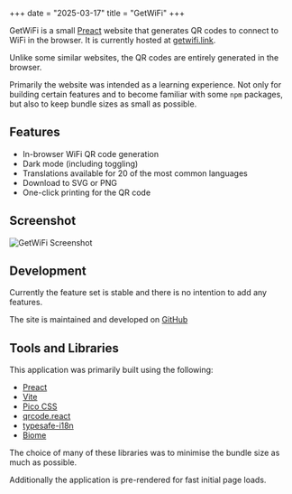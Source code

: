 +++
date = "2025-03-17"
title = "GetWiFi"
+++

GetWiFi is a small [Preact](https://preactjs.com) website that generates QR codes to connect to WiFi in the browser.
It is currently hosted at [getwifi.link](https://getwifi.link).

Unlike some similar websites, the QR codes are entirely generated in the browser.

Primarily the website was intended as a learning experience. Not only for building certain features and to become familiar with some `npm` packages, but also to keep bundle sizes as small as possible.

## Features

* In-browser WiFi QR code generation
* Dark mode (including toggling)
* Translations available for 20 of the most common languages
* Download to SVG or PNG
* One-click printing for the QR code

## Screenshot

![GetWiFi Screenshot](getwifi-screenshot.png)

## Development

Currently the feature set is stable and there is no intention to add any features.

The site is maintained and developed on [GitHub](https://github.com/sjp/getwifi-web)

## Tools and Libraries

This application was primarily built using the following:

* [Preact](https://preactjs.com/)
* [Vite](https://vite.dev/)
* [Pico CSS](https://picocss.com/)
* [qrcode.react](https://github.com/zpao/qrcode.react)
* [typesafe-i18n](https://github.com/ivanhofer/typesafe-i18n)
* [Biome](https://biomejs.dev/)

The choice of many of these libraries was to minimise the bundle size as much as possible.

Additionally the application is pre-rendered for fast initial page loads.
